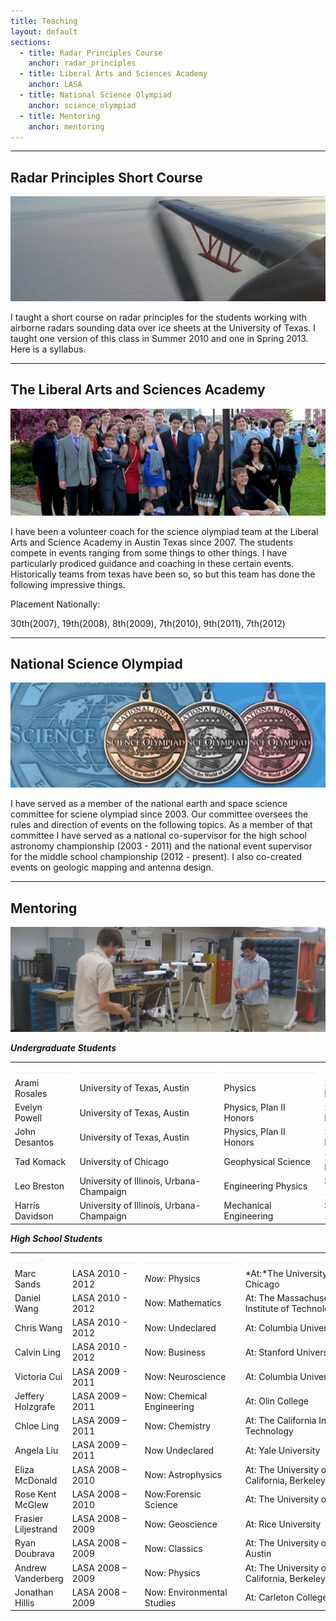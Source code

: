 ```yaml
---
title: Teaching
layout: default
sections: 
  - title: Radar Principles Course
    anchor: radar_principles
  - title: Liberal Arts and Sciences Academy
    anchor: LASA
  - title: National Science Olympiad
    anchor: science_olympiad
  - title: Mentoring
    anchor: mentoring
---
```


---

<a name="radar_principles"> </a>

## Radar Principles Short Course 
![Alt text](/images/antenna.jpg)

I taught a short course on radar principles for the students working with airborne radars sounding data over ice sheets at the University of Texas.  I taught one version of this class in Summer 2010 and one in Spring 2013.  Here is a syllabus.

---

<a name="LASA"></a>

## The Liberal Arts and Sciences Academy 

![Alt text](/images/lasa.jpg)

I have been a volunteer coach for the science olympiad team at the Liberal Arts and Science Academy in Austin Texas since 2007.  The students compete in events ranging from some things to other things.  I have particularly prodiced guidance and coaching in these certain events.  Historically teams from texas have been so, so but this team has done the following impressive things.

Placement Nationally: 

30th(2007), 19th(2008), 8th(2009), 7th(2010), 9th(2011), 7th(2012) 

---

<a name="science_olympiad"></a>

## National Science Olympiad

![Alt text](/images/national_medals.jpg)

I have served as a member of the national earth and space science committee for sciene olympiad since 2003.  Our committee oversees the rules and direction of events on the following topics.  As a member of that committee I have served as a national co-supervisor for the high school astronomy championship (2003 - 2011) and the national event supervisor for the middle school championship (2012 - present). I also co-created events on geologic mapping and antenna design.

---

<a name="mentoring"></a>

## Mentoring 

![Alt text](/images/mentoring.jpg)

***Undergraduate Students***

| | | | |
| --- | --- | --- | --- |
|  <font color="#f0f0f0">______________</font> | <font color="#f0f0f0">__________________________________</font> | <font color="#f0f0f0">_______________________</font> | <font color="#f0f0f0">______________</font> |
| Arami Rosales | University of Texas, Austin | Physics |2011 - Present|
| Evelyn Powell | University of Texas, Austin | Physics, Plan II Honors |2010 - Present|
| John Desantos | University of Texas, Austin | Physics, Plan II Honors| 2008 - Present|
| Tad Komack | University of Chicago | Geophysical Science | 2008 - Present |
| Leo Breston | University of Illinois, Urbana-Champaign | Engineering Physics | Summer 2012 |
| Harris Davidson | University of Illinois, Urbana-Champaign | Mechanical Engineering | Summer 2012 |

***High School Students***

| | | | |
| --- | --- | --- | --- |
|  <font color="#f0f0f0">___________+_____</font> | <font color="#f0f0f0">________________</font> | <font color="#f0f0f0">_______________________</font> | <font color="#f0f0f0">________________________________</font> |
| Marc Sands | LASA 2010 - 2012 | *Now:* Physics |*At:*The University of Chicago |
| Daniel Wang | LASA 2010 - 2012 | Now: Mathematics |At: The Massachusetts Institute of Technology |
| Chris Wang | LASA 2010 - 2012 | Now: Undeclared |At: Columbia University |
| Calvin Ling | LASA 2010 - 2012 | Now: Business |At: Stanford University |
| Victoria Cui | LASA 2009 - 2011 | Now: Neuroscience |At: Columbia University|
| Jeffery Holzgrafe | LASA 2009 – 2011 | Now: Chemical Engineering |At: Olin College |
| Chloe Ling | LASA 2009 – 2011 | Now: Chemistry |At: The California Institute of Technology |
| Angela Liu | LASA 2009 – 2011 | Now Undeclared | At: Yale University |
| Eliza McDonald | LASA 2008 – 2010 | Now: Astrophysics |At: The University of California, Berkeley |
| Rose Kent McGlew | LASA 2008 – 2010 | Now:Forensic Science |At: The University of Oregon |
| Frasier Liljestrand | LASA 2008 – 2009 | Now: Geoscience |At: Rice University |
| Ryan Doubrava | LASA 2008 – 2009 | Now: Classics |At: The University of Texas, Austin |
| Andrew Vanderberg | LASA 2008 – 2009 | Now: Physics |At: The University of California, Berkeley |
| Jonathan Hillis | LASA 2008 – 2009 | Now: Environmental Studies |At: Carleton College |
